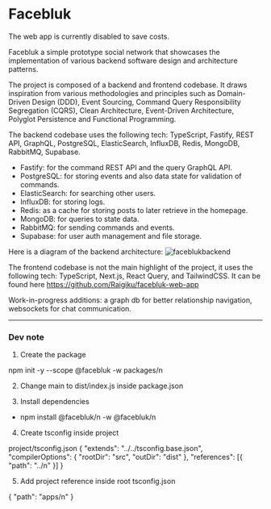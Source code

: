 # Facebluk

The web app is currently disabled to save costs.

Facebluk a simple prototype social network that showcases the implementation of various backend software design and architecture patterns.

The project is composed of a backend and frontend codebase. It draws inspiration from various methodologies and principles such as Domain-Driven Design (DDD), Event Sourcing, Command Query Responsibility Segregation (CQRS), Clean Architecture, Event-Driven Architecture, Polyglot Persistence and Functional Programming.

The backend codebase uses the following tech: TypeScript, Fastify, REST API, GraphQL, PostgreSQL, ElasticSearch, InfluxDB, Redis, MongoDB, RabbitMQ, Supabase.

- Fastify: for the command REST API and the query GraphQL API.
- PostgreSQL: for storing events and also data state for validation of commands.
- ElasticSearch: for searching other users.
- InfluxDB: for storing logs.
- Redis: as a cache for storing posts to later retrieve in the homepage.
- MongoDB: for queries to state data.
- RabbitMQ: for sending commands and events.
- Supabase: for user auth management and file storage.

Here is a diagram of the backend architecture:
![faceblukbackend](https://github.com/Raigiku/facebluk-backend/assets/31873735/bc190d26-e6c3-4f77-b750-e7e3f2589a86)

The frontend codebase is not the main highlight of the project, it uses the following tech: TypeScript, Next.js, React Query, and TailwindCSS. It can be found here https://github.com/Raigiku/facebluk-web-app

Work-in-progress additions: a graph db for better relationship navigation, websockets for chat communication.

-----

### Dev note

1. Create the package

npm init -y --scope @facebluk -w packages/n

2. Change main to dist/index.js inside package.json

3. Install dependencies 

- npm install @facebluk/n -w @facebluk/n

4. Create tsconfig inside project

project/tsconfig.json
{
  "extends": "../../tsconfig.base.json",
  "compilerOptions": {
    "rootDir": "src",
    "outDir": "dist"
  },
  "references": [{ "path": "../n" }]
}

5. Add project reference inside root tsconfig.json

{ "path": "apps/n" }
